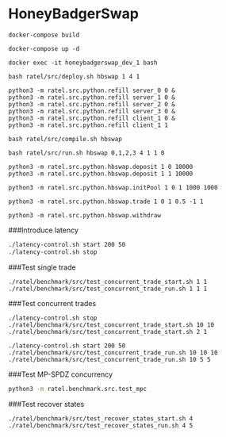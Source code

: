# HoneyBadgerSwap

`docker-compose build`

`docker-compose up -d`

`docker exec -it honeybadgerswap_dev_1 bash`

`bash ratel/src/deploy.sh hbswap 1 4 1`

```
python3 -m ratel.src.python.refill server_0 0 &
python3 -m ratel.src.python.refill server_1 0 &
python3 -m ratel.src.python.refill server_2 0 &
python3 -m ratel.src.python.refill server_3 0 &
python3 -m ratel.src.python.refill client_1 0 &
python3 -m ratel.src.python.refill client_1 1
```

`bash ratel/src/compile.sh hbswap`

`bash ratel/src/run.sh hbswap 0,1,2,3 4 1 1 0`

```
python3 -m ratel.src.python.hbswap.deposit 1 0 10000
python3 -m ratel.src.python.hbswap.deposit 1 1 10000
```

`python3 -m ratel.src.python.hbswap.initPool 1 0 1 1000 1000`

`python3 -m ratel.src.python.hbswap.trade 1 0 1 0.5 -1 1`

`python3 -m ratel.src.python.hbswap.withdraw `

###Introduce latency
```bash
./latency-control.sh start 200 50
./latency-control.sh stop
```

###Test single trade
```
./ratel/benchmark/src/test_concurrent_trade_start.sh 1 1
./ratel/benchmark/src/test_concurrent_trade_run.sh 1 1 1
```

###Test concurrent trades
```
./latency-control.sh stop
./ratel/benchmark/src/test_concurrent_trade_start.sh 10 10
./ratel/benchmark/src/test_concurrent_trade_start.sh 2 1

./latency-control.sh start 200 50
./ratel/benchmark/src/test_concurrent_trade_run.sh 10 10 10
./ratel/benchmark/src/test_concurrent_trade_run.sh 10 5 5
```

###Test MP-SPDZ concurrency
```bash
python3 -m ratel.benchmark.src.test_mpc
```

###Test recover states
```bash
./ratel/benchmark/src/test_recover_states_start.sh 4
./ratel/benchmark/src/test_recover_states_run.sh 4 5
```

